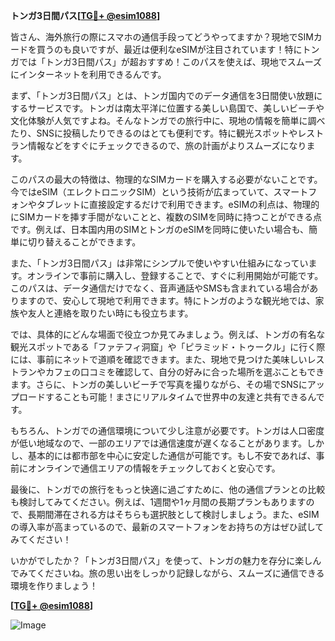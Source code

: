 **トンガ3日間パス[[TG💪+ @esim1088](https://t.me/s/esim1088)]**

皆さん、海外旅行の際にスマホの通信手段ってどうやってますか？現地でSIMカードを買うのも良いですが、最近は便利なeSIMが注目されています！特にトンガでは「トンガ3日間パス」が超おすすめ！このパスを使えば、現地でスムーズにインターネットを利用できるんです。

まず、「トンガ3日間パス」とは、トンガ国内でのデータ通信を3日間使い放題にするサービスです。トンガは南太平洋に位置する美しい島国で、美しいビーチや文化体験が人気ですよね。そんなトンガでの旅行中に、現地の情報を簡単に調べたり、SNSに投稿したりできるのはとても便利です。特に観光スポットやレストラン情報などをすぐにチェックできるので、旅の計画がよりスムーズになります。

このパスの最大の特徴は、物理的なSIMカードを購入する必要がないことです。今ではeSIM（エレクトロニックSIM）という技術が広まっていて、スマートフォンやタブレットに直接設定するだけで利用できます。eSIMの利点は、物理的にSIMカードを挿す手間がないことと、複数のSIMを同時に持つことができる点です。例えば、日本国内用のSIMとトンガのeSIMを同時に使いたい場合も、簡単に切り替えることができます。

また、「トンガ3日間パス」は非常にシンプルで使いやすい仕組みになっています。オンラインで事前に購入し、登録することで、すぐに利用開始が可能です。このパスは、データ通信だけでなく、音声通話やSMSも含まれている場合がありますので、安心して現地で利用できます。特にトンガのような観光地では、家族や友人と連絡を取りたい時にも役立ちます。

では、具体的にどんな場面で役立つか見てみましょう。例えば、トンガの有名な観光スポットである「ファテフィ洞窟」や「ピラミッド・トゥークル」に行く際には、事前にネットで道順を確認できます。また、現地で見つけた美味しいレストランやカフェの口コミを確認して、自分の好みに合った場所を選ぶこともできます。さらに、トンガの美しいビーチで写真を撮りながら、その場でSNSにアップロードすることも可能！まさにリアルタイムで世界中の友達と共有できるんです。

もちろん、トンガでの通信環境について少し注意が必要です。トンガは人口密度が低い地域なので、一部のエリアでは通信速度が遅くなることがあります。しかし、基本的には都市部を中心に安定した通信が可能です。もし不安であれば、事前にオンラインで通信エリアの情報をチェックしておくと安心です。

最後に、トンガでの旅行をもっと快適に過ごすために、他の通信プランとの比較も検討してみてください。例えば、1週間や1ヶ月間の長期プランもありますので、長期間滞在される方はそちらも選択肢として検討しましょう。また、eSIMの導入率が高まっているので、最新のスマートフォンをお持ちの方はぜひ試してみてください！

いかがでしたか？「トンガ3日間パス」を使って、トンガの魅力を存分に楽しんでみてくださいね。旅の思い出をしっかり記録しながら、スムーズに通信できる環境を作りましょう！

**[[TG💪+ @esim1088](https://t.me/s/esim1088)]**

![Image](https://i.postimg.cc/Y0z9fWf4/image.png)